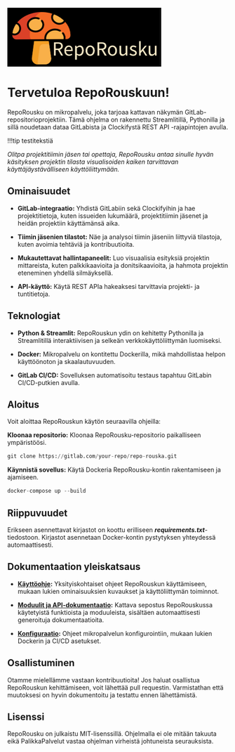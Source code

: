 ![reporousku_logo1](image-1.png)
# Tervetuloa RepoRouskuun!

RepoRousku on mikropalvelu, joka tarjoaa kattavan näkymän GitLab-repositorioprojektiin. Tämä ohjelma on rakennettu Streamlitillä, Pythonilla ja sillä noudetaan dataa GitLabista ja Clockifystä REST API -rajapintojen avulla. 

!!!tip testitekstiä

_Olitpa projektitiimin jäsen tai opettaja, RepoRousku antaa sinulle hyvän käsityksen projektin tilasta visualisoiden kaiken tarvittavan käyttäjäystävälliseen käyttöliittymään._

## Ominaisuudet

* **GitLab-integraatio:** Yhdistä GitLabiin sekä Clockifyihin ja hae projektitietoja, kuten issueiden lukumäärä, projektitiimin jäsenet ja heidän projektiin käyttämänsä aika. 

* **Tiimin jäsenien tilastot:** Näe ja analysoi tiimin jäseniin liittyviä tilastoja, kuten avoimia tehtäviä ja kontribuutioita.

* **Mukautettavat hallintapaneelit:** Luo visuaalisia esityksiä projektin mittareista, kuten palkkikaavioita ja donitsikaavioita, ja hahmota projektin eteneminen yhdellä silmäyksellä.

* **API-käyttö:** Käytä REST APIa hakeaksesi tarvittavia projekti- ja tuntitietoja.

## Teknologiat 

* **Python & Streamlit:** RepoRouskun ydin on kehitetty Pythonilla ja Streamlitillä interaktiivisen ja selkeän verkkokäyttöliittymän luomiseksi.

* **Docker:** Mikropalvelu on kontitettu Dockerilla, mikä mahdollistaa helpon käyttöönoton ja skaalautuvuuden.

* **GitLab CI/CD:** Sovelluksen automatisoitu testaus tapahtuu GitLabin CI/CD-putkien avulla.

## Aloitus

Voit aloittaa RepoRouskun käytön seuraavilla ohjeilla:

**Kloonaa repositorio:** Kloonaa RepoRousku-repositorio paikalliseen ympäristöösi.
```python
git clone https://gitlab.com/your-repo/repo-rouska.git
```

**Käynnistä sovellus:** Käytä Dockeria RepoRousku-kontin rakentamiseen ja ajamiseen.
```python
docker-compose up --build
```

## Riippuvuudet

Erikseen asennettavat kirjastot on koottu erilliseen **_requirements.txt_**-tiedostoon. Kirjastot asennetaan Docker-kontin pystytyksen yhteydessä automaattisesti.

## Dokumentaation yleiskatsaus

* **[Käyttöohje](http://127.0.0.1:8000/usage/):** Yksityiskohtaiset ohjeet RepoRouskun käyttämiseen, mukaan lukien ominaisuuksien kuvaukset ja käyttöliittymän toiminnot.
* **[Moduulit ja API-dokumentaatio](http://127.0.0.1:8000/modules_api_reference/):** Kattava sepostus RepoRouskussa käytetyistä funktioista ja moduuleista, sisältäen automaattisesti generoituja dokumentaatioita.

* **[Konfiguraatio](http://127.0.0.1:8000/configuration/):** Ohjeet mikropalvelun konfigurointiin, mukaan lukien Dockerin ja CI/CD asetukset.

## Osallistuminen

Otamme mielellämme vastaan kontribuutioita! Jos haluat osallistua RepoRouskun kehittämiseen, voit lähettää pull requestin. Varmistathan että muutoksesi on hyvin dokumentoitu ja testattu ennen lähettämistä. 

## Lisenssi

RepoRousku on julkaistu MIT-lisenssillä. Ohjelmalla ei ole mitään takuuta eikä PalikkaPalvelut vastaa ohjelman virheistä johtuneista seurauksista.
